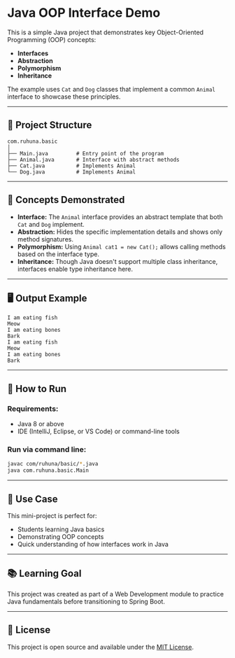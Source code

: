 # Java OOP Interface Demo

This is a simple Java project that demonstrates key Object-Oriented Programming (OOP) concepts:
- **Interfaces**
- **Abstraction**
- **Polymorphism**
- **Inheritance**

The example uses `Cat` and `Dog` classes that implement a common `Animal` interface to showcase these principles.

---

## 📁 Project Structure

```
com.ruhuna.basic
│
├── Main.java         # Entry point of the program
├── Animal.java       # Interface with abstract methods
├── Cat.java          # Implements Animal
└── Dog.java          # Implements Animal
```

---

## 🧠 Concepts Demonstrated

- **Interface:** The `Animal` interface provides an abstract template that both `Cat` and `Dog` implement.
- **Abstraction:** Hides the specific implementation details and shows only method signatures.
- **Polymorphism:** Using `Animal cat1 = new Cat();` allows calling methods based on the interface type.
- **Inheritance:** Though Java doesn't support multiple class inheritance, interfaces enable type inheritance here.

---

## 🖥️ Output Example

```
I am eating fish
Meow
I am eating bones
Bark
I am eating fish
Meow
I am eating bones
Bark
```

---

## 🚀 How to Run

### Requirements:
- Java 8 or above
- IDE (IntelliJ, Eclipse, or VS Code) or command-line tools

### Run via command line:

```bash
javac com/ruhuna/basic/*.java
java com.ruhuna.basic.Main
```

---

## 🎯 Use Case

This mini-project is perfect for:
- Students learning Java basics
- Demonstrating OOP concepts
- Quick understanding of how interfaces work in Java

---

## 📚 Learning Goal

This project was created as part of a Web Development module to practice Java fundamentals before transitioning to Spring Boot.

---

## 🪪 License

This project is open source and available under the [MIT License](LICENSE).
